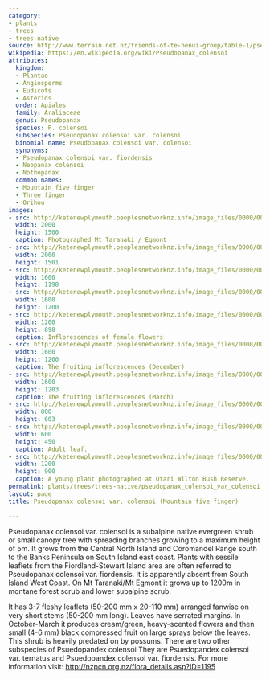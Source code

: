 ```yaml
---
category:
- plants
- trees
- trees-native
source: http://www.terrain.net.nz/friends-of-te-henui-group/table-1/pseudopanax-colensoi-mountain-five-finger.html
wikipedia: https://en.wikipedia.org/wiki/Pseudopanax_colensoi
attributes:
  kingdom:
  - Plantae
  - Angiosperms
  - Eudicots
  - Asterids
  order: Apiales
  family: Araliaceae
  genus: Pseudopanax
  species: P. colensoi
  subspecies: Pseudopanax colensoi var. colensni
  binomial name: Pseudopanax colensoi var. colensoi
  synonyms:
  - Pseudopanax colensoi var. fiordensis
  - Neopanax colensoi
  - Nothopanax
  common names:
  - Mountain five finger
  - Three finger
  - Orihou
images:
- src: http://ketenewplymouth.peoplesnetworknz.info/image_files/0000/0011/3973/1-Pseudopanax_colensoi_var._colensoi___Mountain_five_finger.JPG
  width: 2000
  height: 1500
  caption: Photographed Mt Taranaki / Egmont
- src: http://ketenewplymouth.peoplesnetworknz.info/image_files/0000/0011/3978/1-Pseudopanax_colensoi_var._colensoi___Mountain_five_finger-001.JPG
  width: 2000
  height: 1501
- src: http://ketenewplymouth.peoplesnetworknz.info/image_files/0000/0007/4484/Pseudopanax_colensoi_var._colenoi_._colenoi__mountain_five_finger._colenoi__mountain_five_finger.JPG
  width: 1600
  height: 1198
- src: http://ketenewplymouth.peoplesnetworknz.info/image_files/0000/0005/3334/Pseudopanex_colensoi__Mountain_five_finger.JPG
  width: 1600
  height: 1200
- src: http://ketenewplymouth.peoplesnetworknz.info/image_files/0000/0005/6703/Psuedopandex_colensoi_var._colensni-001.JPG
  width: 1200
  height: 898
  caption: Inflorescences of female flowers
- src: http://ketenewplymouth.peoplesnetworknz.info/image_files/0000/0007/4479/Pseudopanax_colensoi_var._colenoi_._colenoi__mountain_five_finger._colenoi__mountain_five_finger-003.JPG
  width: 1600
  height: 1200
  caption: The fruiting inflorescences (December)
- src: http://ketenewplymouth.peoplesnetworknz.info/image_files/0000/0005/2779/Pseudopanax_colensoi__Mountain_five-finger___-003.JPG
  width: 1600
  height: 1203
  caption: The fruiting inflorescences (March)
- src: http://ketenewplymouth.peoplesnetworknz.info/image_files/0000/0005/3329/Pseudopanex_colensoi__Mountain_five_finger-001.JPG
  width: 800
  height: 603
- src: http://ketenewplymouth.peoplesnetworknz.info/image_files/0000/0005/2769/Pseudopanax_colensoi__Mountain_five-finger___-001.JPG
  width: 600
  height: 450
  caption: Adult leaf.
- src: http://ketenewplymouth.peoplesnetworknz.info/image_files/0000/0004/5184/Pseudopanax_colensoi__Mountain_five_finger-002.JPG
  width: 1200
  height: 900
  caption: A young plant photographed at Otari Wilton Bush Reserve.
permalink: plants/trees/trees-native/pseudopanax_colensoi_var_colensoi.html
layout: page
title: Pseudopanax colensoi var. colensoi (Mountain five finger)

---
```

Pseudopanax colensoi var. colensoi is a subalpine native evergreen shrub or small canopy tree with spreading branches growing to a maximum height of 5m. It grows from the Central North Island and Coromandel Range south to the Banks Peninsula on South Island east coast. Plants with sessile leaflets from the Fiordland-Stewart Island area are often referred to Pseudopanax colensoi var. fiordensis. It is apparently absent from South Island West Coast. On Mt Taranaki/Mt Egmont it grows up to 1200m in montane forest scrub and lower subalpine scrub.

It has 3-7 fleshy leaflets (50-200 mm x 20-110 mm) arranged fanwise on very short stems (50-200 mm long). Leaves have serrated margins. 
In October-March it produces cream/green, heavy-scented flowers and then small (4-6 mm) black compressed fruit on large sprays below the leaves.
This shrub is heavily predated on by possums. 
There are two other subspecies of Psuedopandex colensoi They are Psuedopandex colensoi var. ternatus and Psuedopandex colensoi var. fiordensis. 
For more information visit: <a href="http://nzpcn.org.nz/flora_details.asp?ID=1195" target="_blank">http://nzpcn.org.nz/flora_details.asp?ID=1195</a>
